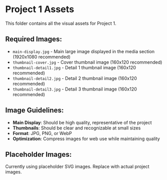 # Project 1 Assets

This folder contains all the visual assets for Project 1.

## Required Images:

- `main-display.jpg` - Main large image displayed in the media section (1920x1080 recommended)
- `thumbnail-cover.jpg` - Cover thumbnail image (160x120 recommended)
- `thumbnail-detail1.jpg` - Detail 1 thumbnail image (160x120 recommended)
- `thumbnail-detail2.jpg` - Detail 2 thumbnail image (160x120 recommended)
- `thumbnail-detail3.jpg` - Detail 3 thumbnail image (160x120 recommended)

## Image Guidelines:

- **Main Display**: Should be high quality, representative of the project
- **Thumbnails**: Should be clear and recognizable at small sizes
- **Format**: JPG, PNG, or WebP
- **Optimization**: Compress images for web use while maintaining quality

## Placeholder Images:

Currently using placeholder SVG images. Replace with actual project images.
